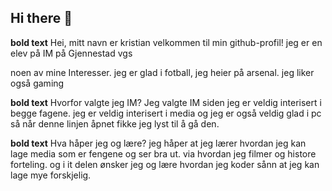 ## Hi there 👋
**bold text** Hei, mitt navn er kristian
velkommen til min github-profil! jeg er en elev på IM på Gjennestad vgs

noen av mine Interesser. jeg er glad i fotball, jeg heier på arsenal. jeg liker også gaming

**bold text** Hvorfor valgte jeg IM?
Jeg valgte IM siden jeg er veldig interisert i begge fagene. jeg er veldig interisert i media og jeg er også veldig glad i pc så når denne linjen åpnet fikke jeg lyst til å gå den.

**bold text** Hva håper jeg og lære?
jeg håper at jeg lærer hvordan jeg kan lage media som er fengene og ser bra ut. via hvordan jeg filmer og histore forteling. og i it delen ønsker jeg og lære hvordan jeg koder sånn at jeg kan lage mye forskjelig.